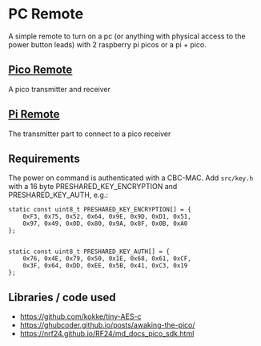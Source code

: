 # PC Remote

A simple remote to turn on a pc (or anything with physical access to the power button leads) with 2 raspberry pi picos or a pi + pico.


## [Pico Remote](remote-pico)

A pico transmitter and receiver


## [Pi Remote](remote-pi)

The transmitter part to connect to a pico receiver


## Requirements

The power on command is authenticated with a CBC-MAC. Add `src/key.h` with a 16 byte PRESHARED_KEY_ENCRYPTION and PRESHARED_KEY_AUTH, e.g.:

```
static const uint8_t PRESHARED_KEY_ENCRYPTION[] = {
    0xF3, 0x75, 0x52, 0x64, 0x9E, 0x9D, 0xD1, 0x51,
    0x97, 0x49, 0x0D, 0x80, 0x9A, 0x8F, 0x0B, 0xA0
};


static const uint8_t PRESHARED_KEY_AUTH[] = {
    0x76, 0x4E, 0x79, 0x50, 0x1E, 0x68, 0x61, 0xCF,
    0x3F, 0x64, 0xDD, 0xEE, 0x5B, 0x41, 0xC3, 0x19
};
```


## Libraries / code used

- https://github.com/kokke/tiny-AES-c
- https://ghubcoder.github.io/posts/awaking-the-pico/
- https://nrf24.github.io/RF24/md_docs_pico_sdk.html
